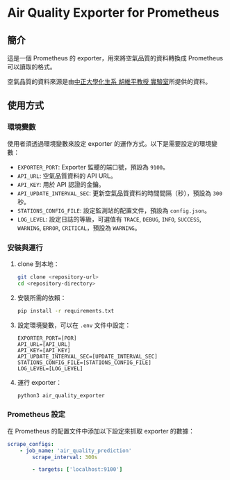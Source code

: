 # Air Quality Exporter for Prometheus

## 簡介

這是一個 Prometheus 的 exporter，用來將空氣品質的資料轉換成 Prometheus 可以讀取的格式。

空氣品質的資料來源是由[中正大學化生系 胡維平教授 實驗室](https://lab409chem.ccu.edu.tw/)所提供的資料。

## 使用方式

### 環境變數

使用者須透過環境變數來設定 exporter 的運作方式。以下是需要設定的環境變數：

-   `EXPORTER_PORT`: Exporter 監聽的端口號，預設為 `9100`。
-   `API_URL`: 空氣品質資料的 API URL。
-   `API_KEY`: 用於 API 認證的金鑰。
-   `API_UPDATE_INTERVAL_SEC`: 更新空氣品質資料的時間間隔（秒），預設為 `300` 秒。
-   `STATIONS_CONFIG_FILE`: 設定監測站的配置文件，預設為 `config.json`。
-   `LOG_LEVEL`: 設定日誌的等級，可選值有 `TRACE`, `DEBUG`, `INFO`, `SUCCESS`, `WARNING`, `ERROR`, `CRITICAL`，預設為 `WARNING`。

### 安裝與運行

1. clone 到本地：

    ```sh
    git clone <repository-url>
    cd <repository-directory>
    ```

2. 安裝所需的依賴：

    ```sh
    pip install -r requirements.txt
    ```

3. 設定環境變數，可以在 `.env` 文件中設定：

    ```properties
    EXPORTER_PORT=[POR]
    API_URL=[API_URL]
    API_KEY=[API_KEY]
    API_UPDATE_INTERVAL_SEC=[UPDATE_INTERVAL_SEC]
    STATIONS_CONFIG_FILE=[STATIONS_CONFIG_FILE]
    LOG_LEVEL=[LOG_LEVEL]
    ```

4. 運行 exporter：
    ```sh
    python3 air_quality_exporter
    ```

### Prometheus 設定

在 Prometheus 的配置文件中添加以下設定來抓取 exporter 的數據：

```yaml
scrape_configs:
    - job_name: 'air_quality_prediction'
        scrape_interval: 300s

        - targets: ['localhost:9100']
```
